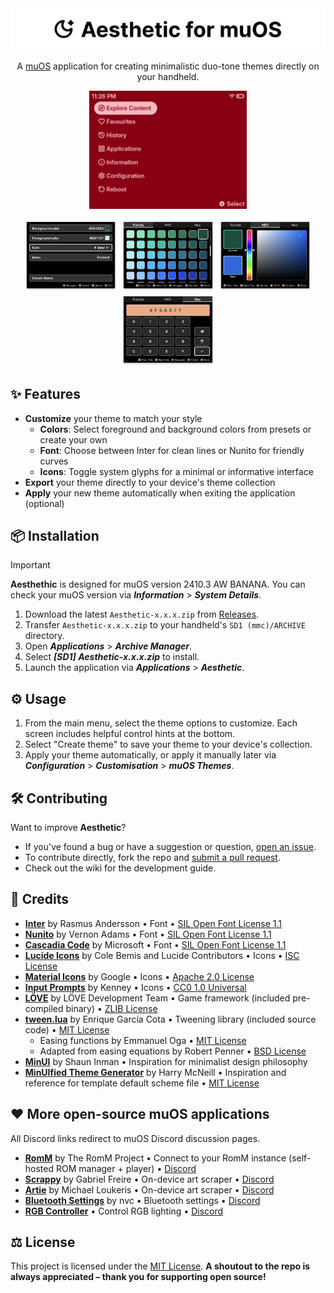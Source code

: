 <picture>
  <source media="(prefers-color-scheme: dark)" srcset=".github/banner_dark.webp">
  <source media="(prefers-color-scheme: light)" srcset=".github/banner_light.webp">
  <img alt="Project banner" src=".github/banner_light.webp">
</picture>

<div align="center">
  <p>
    A <a href="https://muos.dev">muOS</a> application for creating minimalistic duo-tone themes directly on your handheld.
  </p>
  <p>
    <img src="/.github/preview_animated.webp" width="50%" height="50%" alt="Preview of Aesthetic">
  </p>
  <p>
    <img src="/.github/screenshot_menu_main.png" width="30%" alt="Aesthetic main menu">
    <img src="/.github/screenshot_menu_palette.png" width="30%" alt="Aesthetic color palette screen">
    <img src="/.github/screenshot_menu_picker.png" width="30%" alt="Aesthetic HSV picker screen">
    <img src="/.github/screenshot_menu_hex.png" width="30%" alt="Aesthetic hex code screen">
  </p>
</div>

## ✨ Features

- **Customize** your theme to match your style
  - **Colors**: Select foreground and background colors from presets or create your own
  - **Font**: Choose between Inter for clean lines or Nunito for friendly curves
  - **Icons**: Toggle system glyphs for a minimal or informative interface
- **Export** your theme directly to your device's theme collection
- **Apply** your new theme automatically when exiting the application (optional)

## 📦 Installation

> [!IMPORTANT]
> **Aesthethic** is designed for muOS version 2410.3 AW BANANA. You can check your muOS version via **_Information_** > **_System Details_**.

1. Download the latest `Aesthetic-x.x.x.zip` from [Releases](https://github.com/joneavila/aesthetic/releases).
2. Transfer `Aesthetic-x.x.x.zip` to your handheld's `SD1 (mmc)/ARCHIVE` directory.
3. Open **_Applications_** > **_Archive Manager_**.
4. Select **_[SD1] Aesthetic-x.x.x.zip_** to install.
5. Launch the application via **_Applications_** > **_Aesthetic_**.

## ⚙️ Usage

1. From the main menu, select the theme options to customize. Each screen includes helpful control hints at the bottom.
2. Select "Create theme" to save your theme to your device's collection.
3. Apply your theme automatically, or apply it manually later via **_Configuration_** > **_Customisation_** > **_muOS Themes_**.

## 🛠️ Contributing

Want to improve **Aesthetic**?

- If you've found a bug or have a suggestion or question, [open an issue](https://github.com/joneavila/aesthetic/issues/new).
- To contribute directly, fork the repo and [submit a pull request](https://github.com/joneavila/aesthetic/compare).
- Check out the wiki for the development guide.

## 🌟 Credits

- [**Inter**](https://github.com/rsms/inter) by Rasmus Andersson • Font • [SIL Open Font License 1.1](Aesthetic/assets/fonts/inter/OFL.txt)
- [**Nunito**](https://github.com/googlefonts/nunito) by Vernon Adams • Font • [SIL Open Font License 1.1](Aesthetic/assets/fonts/nunito/OFL.txt)
- [**Cascadia Code**](https://github.com/microsoft/cascadia-code/) by Microsoft • Font • [SIL Open Font License 1.1](Aesthetic/assets/fonts/cascadia_code/LICENSE)
- [**Lucide Icons**](https://github.com/lucide-icons/lucide) by Cole Bemis and Lucide Contributors • Icons • [ISC License](https://github.com/lucide-icons/lucide/blob/main/LICENSE)
- [**Material Icons**](https://github.com/google/material-design-icons) by Google • Icons • [Apache 2.0 License](https://github.com/google/material-design-icons/blob/master/LICENSE)
- [**Input Prompts**](https://kenney.nl/assets/input-prompts) by Kenney • Icons • [CC0 1.0 Universal](https://creativecommons.org/publicdomain/zero/1.0/)  
- [**LÖVE**](https://github.com/love2d/love) by LÖVE Development Team • Game framework (included pre-compiled binary) • [ZLIB License](https://github.com/love2d/love/blob/main/license.txt)  
- [**tween.lua**](https://github.com/kikito/tween.lua) by Enrique García Cota • Tweening library (included source code) • [MIT License](https://github.com/kikito/tween.lua/blob/master/LICENSE.txt)
  - Easing functions by Emmanuel Oga • [MIT License](https://github.com/kikito/tween.lua/blob/master/LICENSE.txt)
  - Adapted from easing equations by Robert Penner • [BSD License](https://github.com/kikito/tween.lua/blob/master/LICENSE.txt)
- [**MinUI**](https://github.com/shauninman/MinUI) by Shaun Inman • Inspiration for minimalist design philosophy
- [**MinUIfied Theme Generator**](https://github.com/hmcneill46/muOS-MinUIfied-Theme-Generator) by Harry McNeill • Inspiration and reference for template default scheme file • [MIT License](https://github.com/hmcneill46/muOS-MinUIfied-Theme-Generator/blob/master/LICENSE)

## ❤️ More open-source muOS applications

All Discord links redirect to muOS Discord discussion pages.

- [**RomM**](https://github.com/rommapp/muos-app) by The RomM Project • Connect to your RomM instance (self-hosted ROM manager + player) • [Discord](https://discord.com/channels/1152022492001603615/1337110104591564911)
- [**Scrappy**](https://github.com/gabrielfvale/scrappy) by Gabriel Freire • On-device art scraper • [Discord](https://discord.com/channels/1152022492001603615/1301609580459200533)
- [**Artie**](https://github.com/milouk/artie) by Michael Loukeris • On-device art scraper • [Discord](https://discord.com/channels/1152022492001603615/1290041622519742474)
- [**Bluetooth Settings**](https://github.com/nvcuong1312/bltMuos) by nvc • Bluetooth settings • [Discord](https://discord.com/channels/1152022492001603615/1326441936403435634)
- [**RGB Controller**](https://github.com/JanTrueno) • Control RGB lighting • [Discord](https://discord.com/channels/1152022492001603615/1272215949474267187)

## ⚖️ License

This project is licensed under the [MIT License](LICENSE). **A shoutout to the repo is always appreciated – thank you for supporting open source!**
